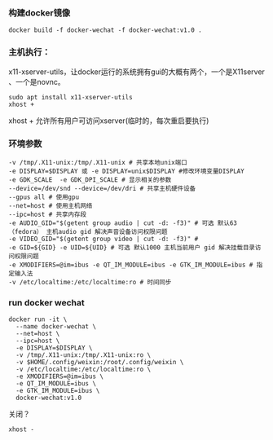 
### 构建docker镜像
```shell
docker build -f docker-wechat -f docker-wechat:v1.0 .
```

### 主机执行：
x11-xserver-utils，让docker运行的系统拥有gui的大概有两个，一个是X11server 、一个是novnc。
```shell
sudo apt install x11-xserver-utils
xhost +
```
xhost + 允许所有用户可访问xserver(临时的，每次重启要执行)

### 环境参数
```
-v /tmp/.X11-unix:/tmp/.X11-unix # 共享本地unix端口
-e DISPLAY=$DISPLAY 或 -e DISPLAY=unix$DISPLAY #修改环境变量DISPLAY
-e GDK_SCALE  -e GDK_DPI_SCALE # 显示相关的参数
--device=/dev/snd --device=/dev/dri # 共享主机硬件设备
--gpus all # 使用gpu
--net=host # 使用主机网络
--ipc=host # 共享内存段
-e AUDIO_GID="$(getent group audio | cut -d: -f3)" # 可选 默认63（fedora） 主机audio gid 解决声音设备访问权限问题
-e VIDEO_GID="$(getent group video | cut -d: -f3)" # 
-e GID=${GID} -e UID=${UID} # 可选 默认1000 主机当前用户 gid 解决挂载目录访问权限问题
-e XMODIFIERS=@im=ibus -e QT_IM_MODULE=ibus -e GTK_IM_MODULE=ibus # 指定输入法
-v /etc/localtime:/etc/localtime:ro # 时间同步 
```

### run docker wechat

```shell
docker run -it \
  --name docker-wechat \
  --net=host \
  --ipc=host \
  -e DISPLAY=$DISPLAY \
  -v /tmp/.X11-unix:/tmp/.X11-unix:ro \
  -v $HOME/.config/weixin:/root/.config/weixin \
  -v /etc/localtime:/etc/localtime:ro \
  -e XMODIFIERS=@im=ibus \
  -e QT_IM_MODULE=ibus \
  -e GTK_IM_MODULE=ibus \
  docker-wechat:v1.0

```

关闭？
```shell
xhost -
```
